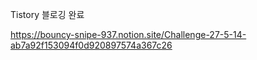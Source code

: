 

Tistory 블로깅 완료  

https://bouncy-snipe-937.notion.site/Challenge-27-5-14-ab7a92f153094f0d920897574a367c26
